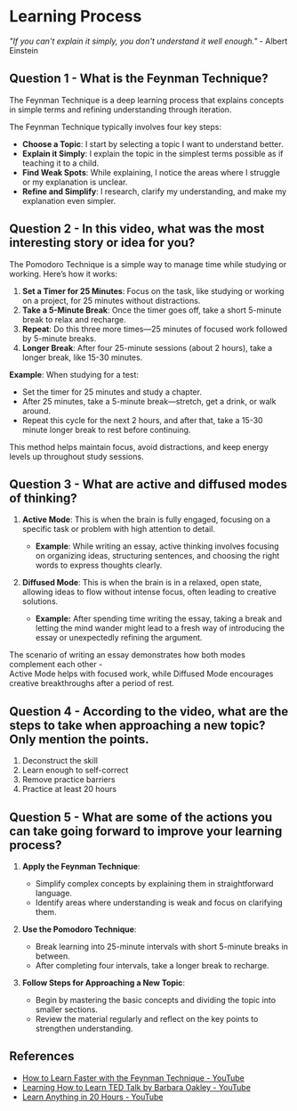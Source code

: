 # Learning Process

*"If you can't explain it simply, you don't understand it well enough."* - Albert Einstein

## Question 1 - What is the Feynman Technique? 
The Feynman Technique is a deep learning process that explains concepts in simple terms and refining understanding through iteration.


The Feynman Technique typically involves four key steps:
- **Choose a Topic**: I start by selecting a topic I want to understand better.
- **Explain it Simply**: I explain the topic in the simplest terms possible as if teaching it to a child.
- **Find Weak Spots**: While explaining, I notice the areas where I struggle or my explanation is unclear.
- **Refine and Simplify**: I research, clarify my understanding, and make my explanation even simpler.

## Question 2 - In this video, what was the most interesting story or idea for you?
The Pomodoro Technique is a simple way to manage time while studying or working. Here’s how it works:

1. **Set a Timer for 25 Minutes**: Focus on the task, like studying or working on a project, for 25 minutes without distractions.
2. **Take a 5-Minute Break**: Once the timer goes off, take a short 5-minute break to relax and recharge.
3. **Repeat**: Do this three more times—25 minutes of focused work followed by 5-minute breaks.
4. **Longer Break**: After four 25-minute sessions (about 2 hours), take a longer break, like 15-30 minutes.

**Example**:
When studying for a test:

- Set the timer for 25 minutes and study a chapter.
- After 25 minutes, take a 5-minute break—stretch, get a drink, or walk around.
- Repeat this cycle for the next 2 hours, and after that, take a 15-30 minute longer break to rest before continuing.

This method helps maintain focus, avoid distractions, and keep energy levels up throughout study sessions.

## Question 3 - What are active and diffused modes of thinking?

1. **Active Mode**: This is when the brain is fully engaged, focusing on a specific task or problem with high attention to detail.

    -  **Example**: While writing an essay, active thinking involves focusing on organizing ideas, structuring sentences, and choosing the right words to express thoughts clearly.

2. **Diffused Mode**: This is when the brain is in a relaxed, open state, allowing ideas to flow without intense focus, often leading to creative solutions.

    -   **Example:** After spending time writing the essay, taking a break and letting the mind wander might lead to a fresh way of introducing the essay or unexpectedly refining the argument.
    
The scenario of writing an essay demonstrates how both modes complement each other -<br> Active Mode helps with focused work, while Diffused Mode encourages creative breakthroughs after a period of rest.

## Question 4 - According to the video, what are the steps to take when approaching a new topic? Only mention the points.

1. Deconstruct the skill
2. Learn enough to self-correct
3. Remove practice barriers
4. Practice at least 20 hours

## Question 5 - What are some of the actions you can take going forward to improve your learning process?
1. **Apply the Feynman Technique**:  
    - Simplify complex concepts by explaining them in straightforward language.  
    - Identify areas where understanding is weak and focus on clarifying them.

2. **Use the Pomodoro Technique**:  
    - Break learning into 25-minute intervals with short 5-minute breaks in between.  
    - After completing four intervals, take a longer break to recharge.

3. **Follow Steps for Approaching a New Topic**:  
    - Begin by mastering the basic concepts and dividing the topic into smaller sections.  
    - Review the material regularly and reflect on the key points to strengthen understanding.

## References

* [How to Learn Faster with the Feynman Technique - YouTube](https://www.youtube.com/watch?v=_f-qkGJBPts)
* [Learning How to Learn TED Talk by Barbara Oakley - YouTube](https://www.youtube.com/watch?v=O96fE1E-rf8)
* [Learn Anything in 20 Hours - YouTube](https://www.youtube.com/watch?v=5MgBikgcWnY)